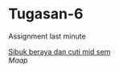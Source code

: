 # Tugasan-6
<p>Assignment last minute</p>
<p><u>Sibuk beraya dan cuti mid sem</u><br>
<i>Maap</i></p>
